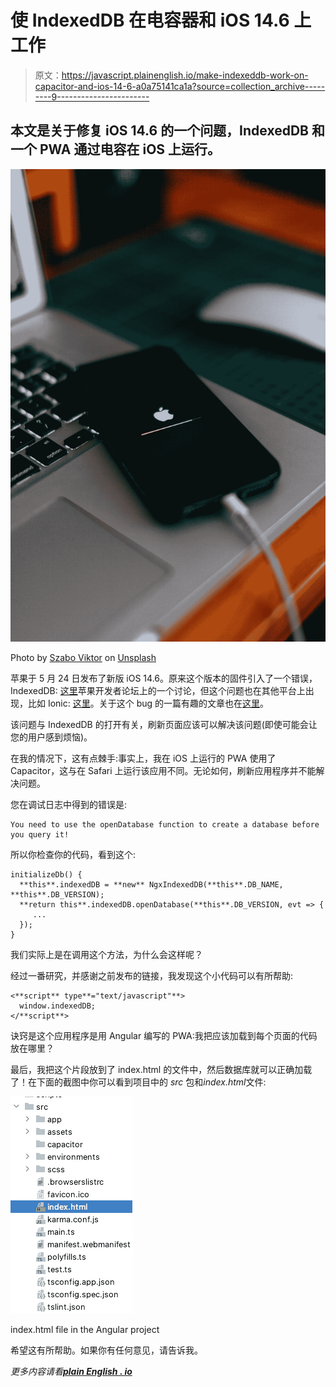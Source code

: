 # 使 IndexedDB 在电容器和 iOS 14.6 上工作

> 原文：<https://javascript.plainenglish.io/make-indexeddb-work-on-capacitor-and-ios-14-6-a0a75141ca1a?source=collection_archive---------9----------------------->

## 本文是关于修复 iOS 14.6 的一个问题，IndexedDB 和一个 PWA 通过电容在 iOS 上运行。

![](img/5a6a3350d823a13c361e396a9a8aae3e.png)

Photo by [Szabo Viktor](https://unsplash.com/@vmxhu?utm_source=medium&utm_medium=referral) on [Unsplash](https://unsplash.com?utm_source=medium&utm_medium=referral)

苹果于 5 月 24 日发布了新版 iOS 14.6。原来这个版本的固件引入了一个错误，IndexedDB: [这里](https://developer.apple.com/forums/thread/681201)苹果开发者论坛上的一个讨论，但这个问题也在其他平台上出现，比如 Ionic: [这里](https://developer.apple.com/forums/thread/681201)。关于这个 bug 的一篇有趣的文章也在[这里](https://www.theregister.com/2021/06/16/apple_safari_indexeddb_bug/)。

该问题与 IndexedDB 的打开有关，刷新页面应该可以解决该问题(即使可能会让您的用户感到烦恼)。

在我的情况下，这有点棘手:事实上，我在 iOS 上运行的 PWA 使用了 Capacitor，这与在 Safari 上运行该应用不同。无论如何，刷新应用程序并不能解决问题。

您在调试日志中得到的错误是:

```
You need to use the openDatabase function to create a database before you query it!
```

所以你检查你的代码，看到这个:

```
initializeDb() {
  **this**.indexedDB = **new** NgxIndexedDB(**this**.DB_NAME, **this**.DB_VERSION);
  **return this**.indexedDB.openDatabase(**this**.DB_VERSION, evt => {
     ...
  });
}
```

我们实际上是在调用这个方法，为什么会这样呢？

经过一番研究，并感谢之前发布的链接，我发现这个小代码可以有所帮助:

```
<**script** type**="text/javascript"**>
  window.indexedDB;
</**script**>
```

诀窍是这个应用程序是用 Angular 编写的 PWA:我把应该加载到每个页面的代码放在哪里？

最后，我把这个片段放到了 index.html 的文件中，然后数据库就可以正确加载了！在下面的截图中你可以看到项目中的 *src* 包和*index.html*文件:

![](img/b067a44b348a5ac8be4f9c5d834735ce.png)

index.html file in the Angular project

希望这有所帮助。如果你有任何意见，请告诉我。

*更多内容请看*[***plain English . io***](http://plainenglish.io)